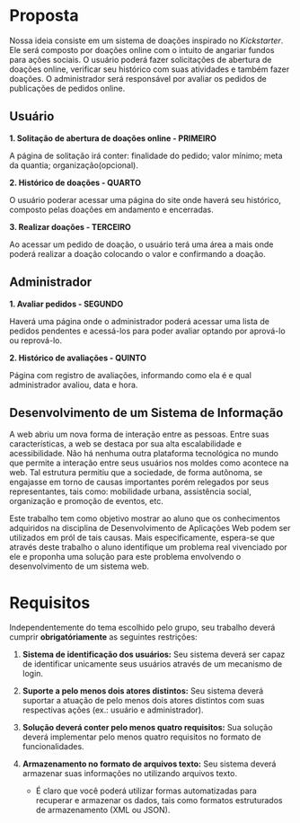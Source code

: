 # Proposta

Nossa ideia consiste em um sistema de doações inspirado no *Kickstarter*. Ele será composto por doações online com o intuito de angariar fundos para ações sociais. O usuário poderá fazer solicitações de abertura de doações online, verificar seu histórico com suas atividades e também fazer doações. O administrador será responsável por avaliar os pedidos de publicações de pedidos online.

## Usuário

**1. Solitação de abertura de doações online - PRIMEIRO**

A página de solitação irá conter: finalidade do pedido; valor mínimo; meta da quantia; organização(opcional).

**2. Histórico de doações - QUARTO**

O usuário poderar acessar uma página do site onde haverá seu histórico, composto pelas doações em andamento e encerradas.

**3. Realizar doações - TERCEIRO**

Ao acessar um pedido de doação, o usuário terá uma área a mais onde poderá realizar a doação colocando o valor e confirmando a doação.

## Administrador

**1. Avaliar pedidos - SEGUNDO**

Haverá uma página onde o administrador poderá acessar uma lista de pedidos pendentes e acessá-los para poder avaliar optando por aprová-lo ou reprová-lo.

**2. Histórico de avaliações - QUINTO**

Página com registro de avaliações, informando como ela é e qual administrador avaliou, data e hora.

## Desenvolvimento de um Sistema de Informação

A web abriu um nova forma de interação entre as pessoas. Entre suas características, a web se destaca por sua alta escalabilidade e acessibilidade. Não há nenhuma outra plataforma tecnológica no mundo que permite a interação entre seus usuários nos moldes como acontece na web. Tal estrutura permitiu que a sociedade, de forma autônoma, se engajasse em torno de causas importantes porém relegados por seus representantes, tais como: mobilidade urbana, assistência social, organização e promoção de eventos, etc.

Este trabalho tem como objetivo mostrar ao aluno que os conhecimentos adquiridos na disciplina de Desenvolvimento de Aplicações Web podem ser utilizados em pról de tais causas. Mais especificamente, espera-se que através deste trabalho o aluno identifique um problema real vivenciado por ele e proponha uma solução para este problema envolvendo o desenvolvimento de um sistema web.

# Requisitos

Independentemente do tema escolhido pelo grupo, seu trabalho deverá cumprir **obrigatóriamente** as seguintes restrições:

1. **Sistema de identificação dos usuários:** Seu sistema deverá ser capaz de identificar unicamente seus usuários através de um mecanismo de login.

2. **Suporte a pelo menos dois atores distintos:** Seu sistema deverá suportar a atuação de pelo menos dois atores distintos com suas respectivas ações (ex.: usuário e administrador).

3. **Solução deverá conter pelo menos quatro requisitos:** Sua solução deverá implementar pelo menos quatro requisitos no formato de funcionalidades.

4. **Armazenamento no formato de arquivos texto:** Seu sistema deverá armazenar suas informações no utilizando arquivos texto.
	* É claro que você poderá utilizar formas automatizadas para recuperar e armazenar os dados, tais como formatos estruturados de armazenamento (XML ou JSON).
